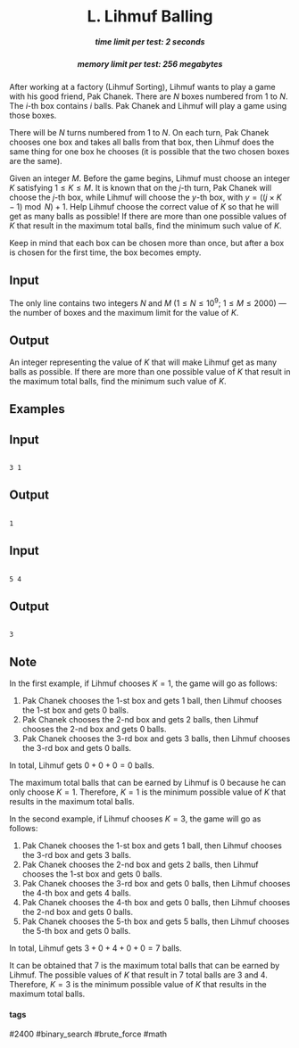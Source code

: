 <h1 style='text-align: center;'> L. Lihmuf Balling</h1>

<h5 style='text-align: center;'>time limit per test: 2 seconds</h5>
<h5 style='text-align: center;'>memory limit per test: 256 megabytes</h5>

After working at a factory (Lihmuf Sorting), Lihmuf wants to play a game with his good friend, Pak Chanek. There are $N$ boxes numbered from $1$ to $N$. The $i$-th box contains $i$ balls. Pak Chanek and Lihmuf will play a game using those boxes.

There will be $N$ turns numbered from $1$ to $N$. On each turn, Pak Chanek chooses one box and takes all balls from that box, then Lihmuf does the same thing for one box he chooses (it is possible that the two chosen boxes are the same).

Given an integer $M$. Before the game begins, Lihmuf must choose an integer $K$ satisfying $1 \leq K \leq M$. It is known that on the $j$-th turn, Pak Chanek will choose the $j$-th box, while Lihmuf will choose the $y$-th box, with $y=((j \times K - 1) \bmod N) + 1$. Help Lihmuf choose the correct value of $K$ so that he will get as many balls as possible! If there are more than one possible values of $K$ that result in the maximum total balls, find the minimum such value of $K$.

Keep in mind that each box can be chosen more than once, but after a box is chosen for the first time, the box becomes empty.

## Input

The only line contains two integers $N$ and $M$ ($1 \leq N \leq 10^9$; $1 \leq M \leq 2000$) — the number of boxes and the maximum limit for the value of $K$.

## Output

An integer representing the value of $K$ that will make Lihmuf get as many balls as possible. If there are more than one possible value of $K$ that result in the maximum total balls, find the minimum such value of $K$.

## Examples

## Input


```

3 1

```
## Output


```

1

```
## Input


```

5 4

```
## Output


```

3

```
## Note

In the first example, if Lihmuf chooses $K=1$, the game will go as follows: 

1. Pak Chanek chooses the $1$-st box and gets $1$ ball, then Lihmuf chooses the $1$-st box and gets $0$ balls.
2. Pak Chanek chooses the $2$-nd box and gets $2$ balls, then Lihmuf chooses the $2$-nd box and gets $0$ balls.
3. Pak Chanek chooses the $3$-rd box and gets $3$ balls, then Lihmuf chooses the $3$-rd box and gets $0$ balls.

In total, Lihmuf gets $0+0+0=0$ balls.

The maximum total balls that can be earned by Lihmuf is $0$ because he can only choose $K=1$. Therefore, $K=1$ is the minimum possible value of $K$ that results in the maximum total balls.

In the second example, if Lihmuf chooses $K=3$, the game will go as follows: 

1. Pak Chanek chooses the $1$-st box and gets $1$ ball, then Lihmuf chooses the $3$-rd box and gets $3$ balls.
2. Pak Chanek chooses the $2$-nd box and gets $2$ balls, then Lihmuf chooses the $1$-st box and gets $0$ balls.
3. Pak Chanek chooses the $3$-rd box and gets $0$ balls, then Lihmuf chooses the $4$-th box and gets $4$ balls.
4. Pak Chanek chooses the $4$-th box and gets $0$ balls, then Lihmuf chooses the $2$-nd box and gets $0$ balls.
5. Pak Chanek chooses the $5$-th box and gets $5$ balls, then Lihmuf chooses the $5$-th box and gets $0$ balls.

In total, Lihmuf gets $3+0+4+0+0=7$ balls.

It can be obtained that $7$ is the maximum total balls that can be earned by Lihmuf. The possible values of $K$ that result in $7$ total balls are $3$ and $4$. Therefore, $K=3$ is the minimum possible value of $K$ that results in the maximum total balls.



#### tags 

#2400 #binary_search #brute_force #math 